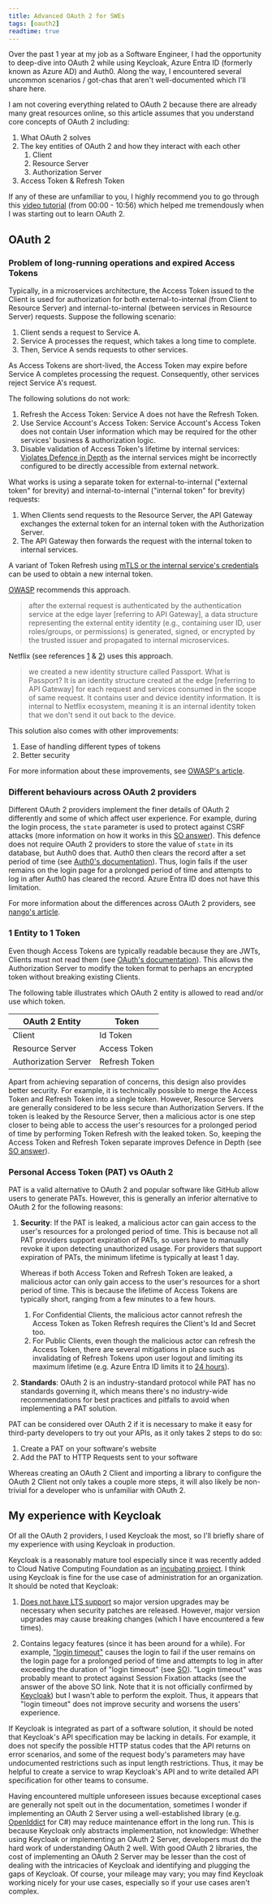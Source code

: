 ```yaml
---
title: Advanced OAuth 2 for SWEs
tags: [oauth2]
readtime: true
---
```


Over the past 1 year at my job as a Software Engineer, I had the opportunity to deep-dive into OAuth 2 while using Keycloak, Azure Entra ID (formerly known as Azure AD) and Auth0. Along the way, I encountered several uncommon scenarios / got-chas that aren't well-documented which I'll share here.

I am not covering everything related to OAuth 2 because there are already many great resources online, so this article assumes that you understand core concepts of OAuth 2 including:

1. What OAuth 2 solves
2. The key entities of OAuth 2 and how they interact with each other
   1. Client
   2. Resource Server
   3. Authorization Server
3. Access Token & Refresh Token

If any of these are unfamiliar to you, I highly recommend you to go through this [video tutorial](https://www.youtube.com/watch?v=t18YB3xDfXI) (from 00:00 - 10:56) which helped me tremendously when I was starting out to learn OAuth 2.

## OAuth 2

### Problem of long-running operations and expired Access Tokens

Typically, in a microservices architecture, the Access Token issued to the Client is used for authorization for both external-to-internal (from Client to Resource Server) and internal-to-internal (between services in Resource Server) requests. Suppose the following scenario:

1. Client sends a request to Service A.
2. Service A processes the request, which takes a long time to complete.
3. Then, Service A sends requests to other services.

As Access Tokens are short-lived, the Access Token may expire before Service A completes processing the request. Consequently, other services reject Service A's request.

The following solutions do not work:

1. Refresh the Access Token: Service A does not have the Refresh Token.
2. Use Service Account's Access Token: Service Account's Access Token does not contain User information which may be required for the other services' business & authorization logic.
3. Disable validation of Access Token's lifetime by internal services: [Violates Defence in Depth](https://github.com/OWASP/CheatSheetSeries/issues/1087#issuecomment-1436930264) as the internal services might be incorrectly configured to be directly accessible from external network.

What works is using a separate token for external-to-internal ("external token" for brevity) and internal-to-internal ("internal token" for brevity) requests:

1. When Clients send requests to the Resource Server, the API Gateway exchanges the external token for an internal token with the Authorization Server.
2. The API Gateway then forwards the request with the internal token to internal services.

A variant of Token Refresh using [mTLS or the internal service's credentials](https://cheatsheetseries.owasp.org/cheatsheets/Microservices_Security_Cheat_Sheet.html#service-to-service-authentication) can be used to obtain a new internal token.

[OWASP](https://cheatsheetseries.owasp.org/cheatsheets/Microservices_Security_Cheat_Sheet.html#using-a-data-structure-signed-by-a-trusted-issuer) recommends this approach.

> after the external request is authenticated by the authentication service at the edge layer [referring to API Gateway], a data structure representing the external entity identity (e.g., containing user ID, user roles/groups, or permissions) is generated, signed, or encrypted by the trusted issuer and propagated to internal microservices.

Netflix (see references [1](https://www.infoq.com/presentations/netflix-user-identity/) & [2](https://netflixtechblog.com/edge-authentication-and-token-agnostic-identity-propagation-514e47e0b602)) uses this approach.

> we created a new identity structure called Passport. What is Passport? It is an identity structure created at the edge [referring to API Gateway] for each request and services consumed in the scope of same request. It contains user and device identity information. It is internal to Netflix ecosystem, meaning it is an internal identity token that we don't send it out back to the device.

This solution also comes with other improvements:

1. Ease of handling different types of tokens
2. Better security

For more information about these improvements, see [OWASP's article](https://cheatsheetseries.owasp.org/cheatsheets/Microservices_Security_Cheat_Sheet.html#external-entity-identity-propagation).

### Different behaviours across OAuth 2 providers

Different OAuth 2 providers implement the finer details of OAuth 2 differently and some of which affect user experience. For example, during the login process, the `state` parameter is used to protect against CSRF attacks (more information on how it works in this [SO answer](https://stackoverflow.com/a/35988614/8828382)). This defence does not require OAuth 2 providers to store the value of `state` in its database, but Auth0 does that. Auth0 then clears the record after a set period of time (see [Auth0's documentation](https://auth0.com/docs/authenticate/login/auth0-universal-login/configure-default-login-routes#users-bookmark-login-page)). Thus, login fails if the user remains on the login page for a prolonged period of time and attempts to log in after Auth0 has cleared the record. Azure Entra ID does not have this limitation.

For more information about the differences across OAuth 2 providers, see [nango's article](https://www.nango.dev/blog/why-is-oauth-still-hard).

### 1 Entity to 1 Token

Even though Access Tokens are typically readable because they are JWTs, Clients must not read them (see [OAuth's documentation](https://oauth.net/2/access-tokens/)). This allows the Authorization Server to modify the token format to perhaps an encrypted token without breaking existing Clients.

The following table illustrates which OAuth 2 entity is allowed to read and/or use which token.

| OAuth 2 Entity       | Token         |
|----------------------|---------------|
| Client               | Id Token      |
| Resource Server      | Access Token  |
| Authorization Server | Refresh Token |

Apart from achieving separation of concerns, this design also provides better security. For example, it is technically possible to merge the Access Token and Refresh Token into a single token. However, Resource Servers are generally considered to be less secure than Authorization Servers. If the token is leaked by the Resource Server, then a malicious actor is one step closer to being able to access the user's resources for a prolonged period of time by performing Token Refresh with the leaked token. So, keeping the Access Token and Refresh Token separate improves Defence in Depth (see [SO answer](https://stackoverflow.com/a/77026028/8828382)).

### Personal Access Token (PAT) vs OAuth 2

PAT is a valid alternative to OAuth 2 and popular software like GitHub allow users to generate PATs. However, this is generally an inferior alternative to OAuth 2 for the following reasons:

1. **Security**: If the PAT is leaked, a malicious actor can gain access to the user's resources for a prolonged period of time. This is because not all PAT providers support expiration of PATs, so users have to manually revoke it upon detecting unauthorized usage. For providers that support expiration of PATs, the minimum lifetime is typically at least 1 day.

    Whereas if both Access Token and Refresh Token are leaked, a malicious actor can only gain access to the user's resources for a short period of time. This is because the lifetime of Access Tokens are typically short, ranging from a few minutes to a few hours.
    1. For Confidential Clients, the malicious actor cannot refresh the Access Token as Token Refresh requires the Client's Id and Secret too.
    2. For Public Clients, even though the malicious actor can refresh the Access Token, there are several mitigations in place such as invalidating of Refresh Tokens upon user logout and limiting its maximum lifetime (e.g. Azure Entra ID limits it to [24 hours](https://learn.microsoft.com/en-us/entra/identity-platform/refresh-tokens)).

2. **Standards**: OAuth 2 is an industry-standard protocol while PAT has no standards governing it, which means there's no industry-wide recommendations for best practices and pitfalls to avoid when implementing a PAT solution.

PAT can be considered over OAuth 2 if it is necessary to make it easy for third-party developers to try out your APIs, as it only takes 2 steps to do so:

1. Create a PAT on your software's website
2. Add the PAT to HTTP Requests sent to your software

Whereas creating an OAuth 2 Client and importing a library to configure the OAuth 2 Client not only takes a couple more steps, it will also likely be non-trivial for a developer who is unfamiliar with OAuth 2.

## My experience with Keycloak

Of all the OAuth 2 providers, I used Keycloak the most, so I'll briefly share of my experience with using Keycloak in production.

Keycloak is a reasonably mature tool especially since it was recently added to Cloud Native Computing Foundation as an [incubating project](https://www.cncf.io/projects/keycloak/). I think using Keycloak is fine for the use case of administration for an organization. It should be noted that Keycloak:

1. [Does not have LTS support](https://github.com/keycloak/keycloak/discussions/25688) so major version upgrades may be necessary when security patches are released. However, major version upgrades may cause breaking changes (which I have encountered a few times).

2. Contains legacy features (since it has been around for a while). For example, ["login timeout"](https://www.keycloak.org/docs/latest/server_admin/index.html#_timeouts) causes the login to fail if the user remains on the login page for a prolonged period of time and attempts to log in after exceeding the duration of "login timeout" (see [SO](https://stackoverflow.com/questions/65266761/what-is-the-reason-for-the-login-timeout-setting-and-functionality)). "Login timeout" was probably meant to protect against Session Fixation attacks (see the answer of the above SO link. Note that it is not officially confirmed by [Keycloak](https://github.com/keycloak/keycloak/issues/21889)) but I wasn't able to perform the exploit. Thus, it appears that "login timeout" does not improve security and worsens the users' experience.

If Keycloak is integrated as part of a software solution, it should be noted that Keycloak's API specification may be lacking in details. For example, it does not specify the possible HTTP status codes that the API returns on error scenarios, and some of the request body's parameters may have undocumented restrictions such as input length restrictions. Thus, it may be helpful to create a service to wrap Keycloak's API and to write detailed API specification for other teams to consume.

Having encountered multiple unforeseen issues because exceptional cases are generally not spelt out in the documentation, sometimes I wonder if implementing an OAuth 2 Server using a well-established library (e.g. [OpenIddict](https://github.com/openiddict/openiddict-core) for C#) may reduce maintenance effort in the long run. This is because Keycloak only abstracts implementation, not knowledge: Whether using Keycloak or implementing an OAuth 2 Server, developers must do the hard work of understanding OAuth 2 well. With good OAuth 2 libraries, the cost of implementing an OAuth 2 Server may be lesser than the cost of dealing with the intricacies of Keycloak and identifying and plugging the gaps of Keycloak. Of course, your mileage may vary; you may find Keycloak working nicely for your use cases, especially so if your use cases aren't complex.
